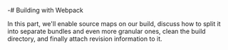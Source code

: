 -# Building with Webpack

In this part, we'll enable source maps on our build, discuss how to split it into separate bundles and even more granular ones, clean the build directory, and finally attach revision information to it.
